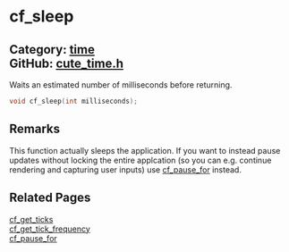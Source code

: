 [](../header.md ':include')

# cf_sleep

Category: [time](/api_reference?id=time)  
GitHub: [cute_time.h](https://github.com/RandyGaul/cute_framework/blob/master/include/cute_time.h)  
---

Waits an estimated number of milliseconds before returning.

```cpp
void cf_sleep(int milliseconds);
```

## Remarks

This function actually sleeps the application. If you want to instead pause updates without locking the entire
applcation (so you can e.g. continue rendering and capturing user inputs) use [cf_pause_for](/time/cf_pause_for.md) instead.

## Related Pages

[cf_get_ticks](/time/cf_get_ticks.md)  
[cf_get_tick_frequency](/time/cf_get_tick_frequency.md)  
[cf_pause_for](/time/cf_pause_for.md)  
